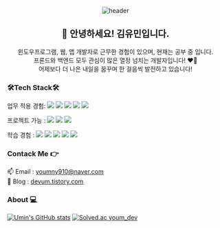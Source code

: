 <div align=center>
  
![header](https://capsule-render.vercel.app/api?type=waving&color=gradient&height=250&section=header&text=YOU%20MIN%20KIM&fontSize=60&animation=twinkling&fontAlignY=40)
  
## 👋 안녕하세요! 김유민입니다.  
  
  윈도우프로그램, 웹, 앱 개발자로 근무한 경험이 있으며, 현재는 공부 중 입니다.  
  프론드와 백엔드 모두 관심이 많은 열정 넘치는 개발자입니다! ❤️‍🔥  
  어제보다 더 나은 내일을 꿈꾸며 한 걸음씩 발전하고 있습니다!  
  
  </div>
  
### 🛠Tech Stack🛠  
    
  업무 적용 경험:
  <img src="https://img.shields.io/badge/C Sharp-239120?style=flat-square&logo=C Sharp&logoColor=white"/>
  <img src="https://img.shields.io/badge/.NET-512BD4?style=flat-square&logo=.NET&logoColor=white"/>
  <img src="https://img.shields.io/badge/ASP.NET-512BD4?style=flat-square&logo=.NET&logoColor=white"/>
  <img src="https://img.shields.io/badge/Android(Java)-3DDC84?style=flat-square&logo=Android&logoColor=white"/>
  <img src="https://img.shields.io/badge/MSSQL-000000?style=flat-square&logo=&logoColor=white"/>


  프로젝트 가능 : 
  <img src="https://img.shields.io/badge/Python-3776AB?style=flat-square&logo=Python&logoColor=white"/>
  <img src="https://img.shields.io/badge/Flask-000000?style=flat-square&logo=Flask&logoColor=white"/>
  <img src="https://img.shields.io/badge/Arduino-00979D?style=flat-square&logo=Arduino&logoColor=white"/>

  학습 경험 :
  <img src="https://img.shields.io/badge/Spring-6DB33F?style=flat-square&logo=Spring&logoColor=white"/>
  <img src="https://img.shields.io/badge/C++ -00599C?style=flat-square&logo=C++&logoColor=white"/>
  <img src="https://img.shields.io/badge/C-A8B9CC?style=flat-square&logo=C&logoColor=white"/>
  <img src="https://img.shields.io/badge/MYSQL-4479A1?style=flat-square&logo=MYSQL&logoColor=white"/>
  <img src="https://img.shields.io/badge/Oracle-F80000?style=flat-square&logo=Oracle&logoColor=white"/>

  
### Contack Me 👉
📫 Email : youmny910@naver.com  
💬 Blog : <a href="devum.tistory.com" target="_blank">devum.tistory.com </a>   
  
### About 💻
  [![Umin's GitHub stats](https://github-readme-stats.vercel.app/api?username=devuming&theme=onedark&show_icons=true&hide_border=true)](https://github.com/devuming/github-readme-stats) [![Solved.ac youm_dev](http://mazassumnida.wtf/api/v2/generate_badge?boj=youm_dev)](https://solved.ac/youm_dev)
